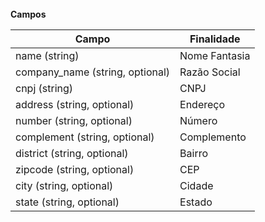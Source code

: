 <br>
<strong> Campos </strong>

|              Campo                        |          Finalidade
| ------------------------------------------| -------------------------------|
| name (string)                             | Nome Fantasia                  |
| company_name (string, optional)           | Razão Social                   |
| cnpj (string)                             | CNPJ                           |
| address (string, optional)                | Endereço                       |
| number (string, optional)                 | Número                         |
| complement (string, optional)             | Complemento                    |
| district (string, optional)               | Bairro                         |
| zipcode (string, optional)                | CEP                            |
| city (string, optional)                   | Cidade                         |
| state (string, optional)                  | Estado                         |
